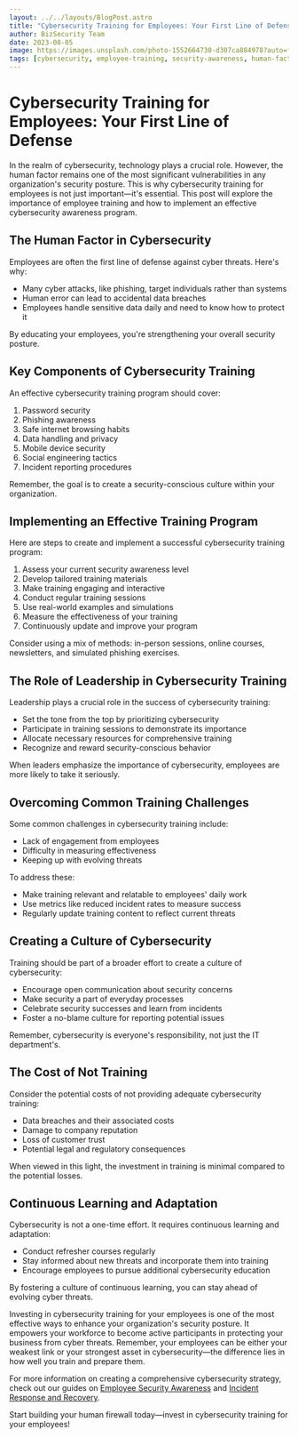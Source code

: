 ```yaml
---
layout: ../../layouts/BlogPost.astro
title: "Cybersecurity Training for Employees: Your First Line of Defense"
author: BizSecurity Team
date: 2023-08-05
image: https://images.unsplash.com/photo-1552664730-d307ca884978?auto=format&fit=crop&q=80&w=1000&ixlib=rb-4.0.3&ixid=M3wxMjA3fDB8MHxwaG90by1wYWdlfHx8fGVufDB8fHx8fA%3D%3D
tags: [cybersecurity, employee-training, security-awareness, human-factor]
---
```


# Cybersecurity Training for Employees: Your First Line of Defense

In the realm of cybersecurity, technology plays a crucial role. However, the human factor remains one of the most significant vulnerabilities in any organization's security posture. This is why cybersecurity training for employees is not just important—it's essential. This post will explore the importance of employee training and how to implement an effective cybersecurity awareness program.

## The Human Factor in Cybersecurity

Employees are often the first line of defense against cyber threats. Here's why:

- Many cyber attacks, like phishing, target individuals rather than systems
- Human error can lead to accidental data breaches
- Employees handle sensitive data daily and need to know how to protect it

By educating your employees, you're strengthening your overall security posture.

## Key Components of Cybersecurity Training

An effective cybersecurity training program should cover:

1. Password security
2. Phishing awareness
3. Safe internet browsing habits
4. Data handling and privacy
5. Mobile device security
6. Social engineering tactics
7. Incident reporting procedures

Remember, the goal is to create a security-conscious culture within your organization.

## Implementing an Effective Training Program

Here are steps to create and implement a successful cybersecurity training program:

1. Assess your current security awareness level
2. Develop tailored training materials
3. Make training engaging and interactive
4. Conduct regular training sessions
5. Use real-world examples and simulations
6. Measure the effectiveness of your training
7. Continuously update and improve your program

Consider using a mix of methods: in-person sessions, online courses, newsletters, and simulated phishing exercises.

## The Role of Leadership in Cybersecurity Training

Leadership plays a crucial role in the success of cybersecurity training:

- Set the tone from the top by prioritizing cybersecurity
- Participate in training sessions to demonstrate its importance
- Allocate necessary resources for comprehensive training
- Recognize and reward security-conscious behavior

When leaders emphasize the importance of cybersecurity, employees are more likely to take it seriously.

## Overcoming Common Training Challenges

Some common challenges in cybersecurity training include:

- Lack of engagement from employees
- Difficulty in measuring effectiveness
- Keeping up with evolving threats

To address these:

- Make training relevant and relatable to employees' daily work
- Use metrics like reduced incident rates to measure success
- Regularly update training content to reflect current threats

## Creating a Culture of Cybersecurity

Training should be part of a broader effort to create a culture of cybersecurity:

- Encourage open communication about security concerns
- Make security a part of everyday processes
- Celebrate security successes and learn from incidents
- Foster a no-blame culture for reporting potential issues

Remember, cybersecurity is everyone's responsibility, not just the IT department's.

## The Cost of Not Training

Consider the potential costs of not providing adequate cybersecurity training:

- Data breaches and their associated costs
- Damage to company reputation
- Loss of customer trust
- Potential legal and regulatory consequences

When viewed in this light, the investment in training is minimal compared to the potential losses.

## Continuous Learning and Adaptation

Cybersecurity is not a one-time effort. It requires continuous learning and adaptation:

- Conduct refresher courses regularly
- Stay informed about new threats and incorporate them into training
- Encourage employees to pursue additional cybersecurity education

By fostering a culture of continuous learning, you can stay ahead of evolving cyber threats.

Investing in cybersecurity training for your employees is one of the most effective ways to enhance your organization's security posture. It empowers your workforce to become active participants in protecting your business from cyber threats. Remember, your employees can be either your weakest link or your strongest asset in cybersecurity—the difference lies in how well you train and prepare them.

For more information on creating a comprehensive cybersecurity strategy, check out our guides on [Employee Security Awareness](/pillars/employee-security-awareness) and [Incident Response and Recovery](/pillars/incident-response-recovery).

Start building your human firewall today—invest in cybersecurity training for your employees!
